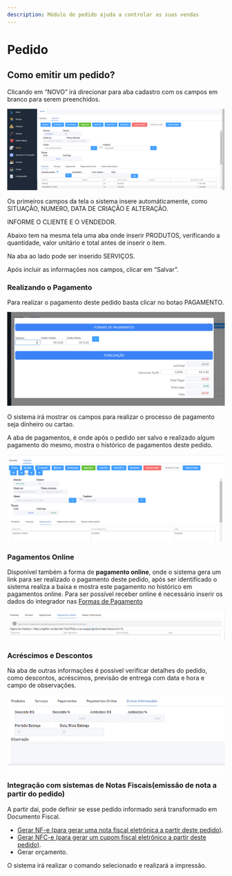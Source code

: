 ```yaml
---
description: Módulo de pedido ajuda a controlar as suas vendas
---
```


# Pedido

## Como emitir um pedido?

Clicando em “NOVO” irá direcionar para aba cadastro com os campos em branco para serem preenchidos.

![](<../../../.gitbook/assets/image (48).png>)

Os primeiros campos da tela o sistema insere automáticamente, como SITUAÇÃO, NUMERO, DATA DE CRIAÇÃO E ALTERAÇÃO.

INFORME O CLIENTE E O VENDEDOR.

Abaixo tem na mesma tela uma aba onde inserir PRODUTOS, verificando a quantidade, valor unitário e total antes de inserir o item.

Na aba ao lado pode ser inserido SERVIÇOS.

Após incluir as informações nos campos, clicar em “Salvar”.

### Realizando o Pagamento

Para realizar o pagamento deste pedido basta clicar no botao PAGAMENTO.

![](<../../../.gitbook/assets/image (50).png>)

O sistema irá mostrar os campos para realizar o processo de pagamento seja dinheiro ou cartao.

A aba de pagamentos, é onde após o pedido ser salvo e realizado algum pagamento do mesmo, mostra o histórico de pagamentos deste pedido.

![](<../../../.gitbook/assets/image (49).png>)

### Pagamentos Online

Disponível também a forma de **pagamento online**, onde o sistema gera um link para ser realizado o pagamento deste pedido, após ser identificado o sistema realiza a baixa e mostra este pagamento no histórico em pagamentos online. Para ser possível receber online é necessário inserir os dados do integrador nas [Formas de Pagamento](broken-reference)

![](<../../../.gitbook/assets/image (51).png>)

### Acréscimos e Descontos

Na aba de outras informações é possivel verificar detalhes do pedido, como descontos, acréscimos, previsão de entrega com data e hora e campo de observações.

![](<../../../.gitbook/assets/image (52).png>)

### Integração com sistemas de Notas Fiscais(emissão de nota a partir do pedido)

A partir dai, pode definir se esse pedido informado será transformado em Documento Fiscal.

* [Gerar NF-e (para gerar uma nota fiscal eletrônica a partir deste pedido)](gerar-nota-fiscal-nfc-e-a-partir-de-varios-pedidos.md).
* [Gerar NFC-e (para gerar um cupom fiscal eletrônico a partir deste pedido)](gerar-nota-fiscal-nfc-e-a-partir-de-varios-pedidos.md).
* Gerar orçamento.

O sistema irá realizar o comando selecionado e realizará a impressão.
